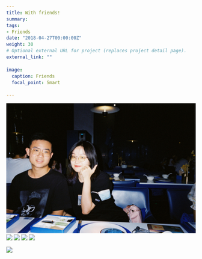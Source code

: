 ```yaml
---
title: With friends! 
summary: 
tags:
- Friends
date: "2018-04-27T00:00:00Z"
weight: 30
# Optional external URL for project (replaces project detail page).
external_link: ""

image:
  caption: Friends
  focal_point: Smart

---
```


![](featured01.jpg)
![](featured02.jpg)
![](featured03.jpg)
![](featured04.jpg)
![](featured05.jpg)

![](featured06.jpg)

